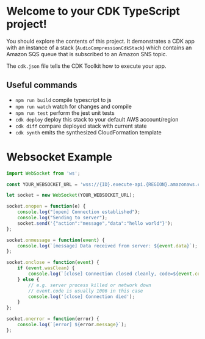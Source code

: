 # Welcome to your CDK TypeScript project!

You should explore the contents of this project. It demonstrates a CDK app with an instance of a stack (`AudioCompressionCdkStack`)
which contains an Amazon SQS queue that is subscribed to an Amazon SNS topic.

The `cdk.json` file tells the CDK Toolkit how to execute your app.

## Useful commands

 * `npm run build`   compile typescript to js
 * `npm run watch`   watch for changes and compile
 * `npm run test`    perform the jest unit tests
 * `cdk deploy`      deploy this stack to your default AWS account/region
 * `cdk diff`        compare deployed stack with current state
 * `cdk synth`       emits the synthesized CloudFormation template

# Websocket Example

```js
import WebSocket from 'ws';

const YOUR_WEBSOCKET_URL = 'wss://{ID}.execute-api.{REGION}.amazonaws.com/{STAGE}'

let socket = new WebSocket(YOUR_WEBSOCKET_URL);

socket.onopen = function(e) {
    console.log("[open] Connection established");
    console.log("Sending to server");
    socket.send('{"action":"message","data":"hello world"}');
};

socket.onmessage = function(event) {
    console.log(`[message] Data received from server: ${event.data}`);
};

socket.onclose = function(event) {
    if (event.wasClean) {
        console.log(`[close] Connection closed cleanly, code=${event.code} reason=${event.reason}`);
    } else {
        // e.g. server process killed or network down
        // event.code is usually 1006 in this case
        console.log('[close] Connection died');
    }
};

socket.onerror = function(error) {
    console.log(`[error] ${error.message}`);
};
```
